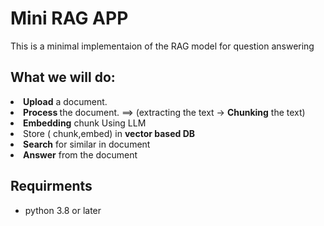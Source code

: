 # Mini RAG APP

This is a minimal implementaion of the RAG model for question answering

## What we will do:

<li> <b>Upload</b> a document. </li>
<li> <b> Process </b> the document. ==> (extracting the text -> <b>Chunking</b> the text) </li>
<li> <b>Embedding</b> chunk Using LLM </li>
<li> Store ( chunk,embed) in <b>vector based DB</b></li>
<li> <b>Search</b> for similar in document</li>
<li> <b>Answer</b> from the document</li>

## Requirments
- python 3.8 or later